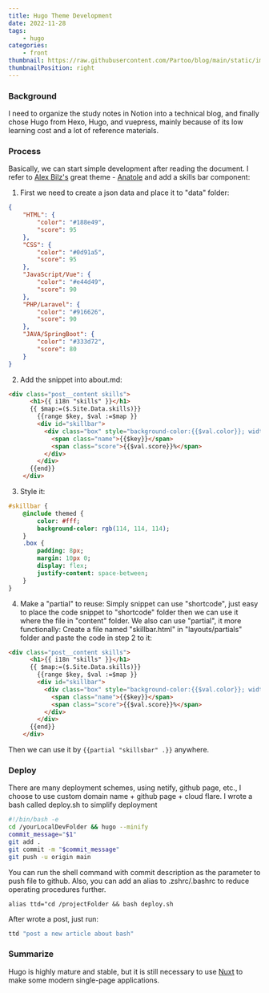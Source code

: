 ```yaml
---
title: Hugo Theme Development
date: 2022-11-28
tags:
    - hugo
categories:
    - front
thumbnail: https://raw.githubusercontent.com/Partoo/blog/main/static/images/skillsbar.jpg
thumbnailPosition: right
---
```

### Background
I need to organize the study notes in Notion into a technical blog, and finally chose Hugo from Hexo, Hugo, and vuepress, mainly because of its low learning cost and a lot of reference materials.
### Process
Basically, we can start simple development after reading the document. I refer to [Alex Bilz's](https://www.alexbilz.com) great theme - [Anatole](https://github.com/lxndrblz/anatole.git) and add a skills bar component:

1. First we need to create a json data and place it to "data" folder:
```json
{
    "HTML": {
        "color": "#188e49",
        "score": 95
    },
    "CSS": {
        "color": "#0d91a5",
        "score": 95
    },
    "JavaScript/Vue": {
        "color": "#e44d49",
        "score": 90
    },
    "PHP/Laravel": {
        "color": "#916626",
        "score": 90
    },
    "JAVA/SpringBoot": {
        "color": "#333d72",
        "score": 80
    }
}
```
2. Add the snippet into about.md:
```html
<div class="post__content skills">
      <h1>{{ i18n "skills" }}</h1>
      {{ $map:=($.Site.Data.skills)}}
        {{range $key, $val :=$map }}
        <div id="skillbar">
          <div class="box" style="background-color:{{$val.color}}; width:{{$val.score}}%">
            <span class="name">{{$key}}</span>
            <span class="score">{{$val.score}}%</span>
          </div>
        </div>
      {{end}}
    </div>
```
3. Style it:
```sass
#skillbar {
    @include themed {
        color: #fff;
        background-color: rgb(114, 114, 114);
    }
    .box {
        padding: 8px;
        margin: 10px 0;
        display: flex;
        justify-content: space-between;
    }
}
```
4. Make a "partial" to reuse:
Simply snippet can use "shortcode", just easy to place the code snippet to "shortcode" folder then we can use it where the file in "content" folder. 
We also can use "partial", it more functionally:
Create a file named "skillbar.html" in "layouts/partials" folder and paste the code in step 2 to it: 
```html
<div class="post__content skills">
      <h1>{{ i18n "skills" }}</h1>
      {{ $map:=($.Site.Data.skills)}}
        {{range $key, $val :=$map }}
        <div id="skillbar">
          <div class="box" style="background-color:{{$val.color}}; width:{{$val.score}}%">
            <span class="name">{{$key}}</span>
            <span class="score">{{$val.score}}%</span>
          </div>
        </div>
      {{end}}
    </div>
```
Then we can use it by `{{partial "skillsbar" .}}` anywhere.
### Deploy
There are many deployment schemes, using netify, github page, etc., I choose to use custom domain name + github page + cloud flare.
I wrote a bash called deploy.sh to simplify deployment
```bash
#!/bin/bash -e
cd /yourLocalDevFolder && hugo --minify
commit_message="$1"
git add .
git commit -m "$commit_message"
git push -u origin main
```
You can run the shell command with commit description as the parameter to push file to github. Also, you can add an alias to .zshrc/.bashrc to reduce operating procedures further.
```
alias ttd="cd /projectFolder && bash deploy.sh
```
After wrote a post, just run:
```bash
ttd "post a new article about bash"
```

### Summarize
Hugo is highly mature and stable, but it is still necessary to use [Nuxt](https://nuxt.com/v3) to make some modern single-page applications.